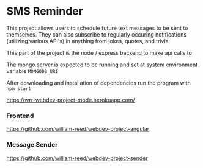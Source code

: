 # SMS Reminder
This project allows users to schedule future text messages to be sent to themselves. They can also subscribe to regularly occuring notifications (utilizing various API's) in anything from jokes, quotes, and trivia.

This part of the project is the node / express backend to make api calls to

The mongo server is expected to be running and set at system environment variable `MONGODB_URI`

After downloading and installation of dependencies run the program with `npm start`

https://wrr-webdev-project-mode.herokuapp.com/

### Frontend
https://github.com/william-reed/webdev-project-angular
### Message Sender
https://github.com/william-reed/webdev-project-sender

